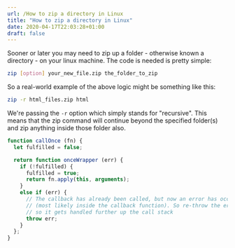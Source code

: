 ```yaml
---
url: /How to zip a directory in Linux
title: "How to zip a directory in Linux"
date: 2020-04-17T22:03:28+01:00
draft: false
---
```

Sooner or later you may need to zip up a folder - otherwise known a directory - on your linux machine. The code is needed is pretty simple:

```bash
zip [option] your_new_file.zip the_folder_to_zip
```

So a real-world example of the above logic might be something like this:

```bash
zip -r html_files.zip html
```

We're passing the ```-r``` option which simply stands for "recursive". This means that the zip command will continue beyond the specified folder(s) and zip anything inside those folder also.

```javascript
function callOnce (fn) {
  let fulfilled = false;

  return function onceWrapper (err) {
    if (!fulfilled) {
      fulfilled = true;
      return fn.apply(this, arguments);
    }
    else if (err) {
      // The callback has already been called, but now an error has occurred
      // (most likely inside the callback function). So re-throw the error,
      // so it gets handled further up the call stack
      throw err;
    }
  };
}
````

